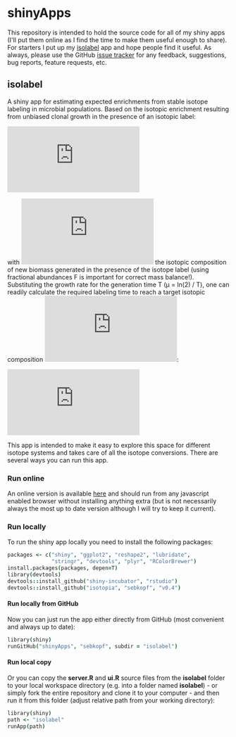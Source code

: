 shinyApps
=========

This repository is intended to hold the source code for all of my shiny apps (I'll put them online as I find the time to make them useful enough to share). For starters I put up my [isolabel](#isolabel) app and hope people find it useful. As always, please use the GitHub [issue tracker](https://github.com/sebkopf/shinyApps/issues) for any feedback, suggestions, bug reports, feature requests, etc.

## isolabel

A shiny app for estimating expected enrichments from stable isotope labeling in microbial populations. Based on the isotopic enrichment resulting from unbiased clonal growth in the presence of an isotopic label:

<!---
URL encode using: http://www.url-encode-decode.com/urlencode
F{\left(t\right)}=F_{N}\left(1-e^{-{\mu}\cdot{t}}\right)+F_{t_0}\cdot{e^{-{\mu}\cdot{t}}}
\left(\mu{}=Ln(2)/T\right)
t_{label}=\frac{T}{ln(2)}\cdot{ln\left(\frac{F_N-F_{t_0}}{F_N-F_f}\right)}
-->

![equation](http://latex.codecogs.com/gif.latex?F%7B%5Cleft%28t%5Cright%29%7D%3DF_%7BN%7D%5Cleft%281-e%5E%7B-%7B%5Cmu%7D%5Ccdot%7Bt%7D%7D%5Cright%29%2BF_%7Bt_0%7D%5Ccdot%7Be%5E%7B-%7B%5Cmu%7D%5Ccdot%7Bt%7D%7D%7D)

with ![equation](http://latex.codecogs.com/gif.latex?F_%7BN%7D) the isotopic composition of new biomass generated in the presence of the isotope label (using fractional abundances F is important for correct mass balance!). Substituting the growth rate for the generation time T (µ = ln(2) / T), one can readily calculate the required labeling time to reach a target isotopic composition ![equation](http://latex.codecogs.com/gif.latex?F_%7Bf%7D):

![equation](http://latex.codecogs.com/gif.latex?t_%7Blabel%7D%3D%5Cfrac%7BT%7D%7Bln%282%29%7D%5Ccdot%7Bln%5Cleft%28%5Cfrac%7BF_N-F_%7Bt_0%7D%7D%7BF_N-F_f%7D%5Cright%29%7D)

This app is intended to make it easy to explore this space for different isotope systems and takes care of all the isotope conversions. There are several ways you can run this app.

### Run online
An online version is available [here](https://sebkopf.shinyapps.io/isolabel/) and should run from any javascript enabled browser without installing anything extra (but is not necessarily always the most up to date version although I will try to keep it current).


### Run locally
To run the shiny app locally you need to install the following packages:
```coffee
packages <- c("shiny", "ggplot2", "reshape2", "lubridate", 
              "stringr", "devtools", "plyr", "RColorBrewer")
install.packages(packages, depen=T)
library(devtools)
devtools::install_github("shiny-incubator", "rstudio")
devtools::install_github("isotopia", "sebkopf", "v0.4")
```

#### Run locally from GitHub
Now you can just run the app either directly from GitHub (most convenient and always up to date):
```coffee
library(shiny)
runGitHub("shinyApps", "sebkopf", subdir = "isolabel")
```

#### Run local copy
Or you can copy the **server.R** and **ui.R** source files from the **isolabel** folder to your local workspace directory (e.g. into a folder named **isolabel**)  - or simply fork the entire repository and clone it to your computer - and then run it from this folder (adjust relative path from your working directory):
```coffee
library(shiny)
path <- "isolabel"
runApp(path)
```
